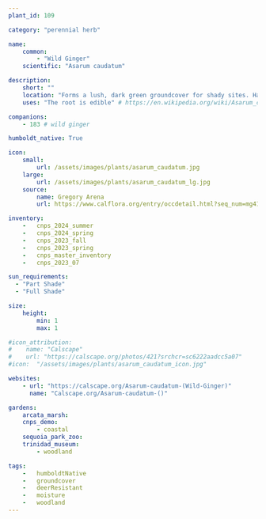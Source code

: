 ```yaml
---
plant_id: 109 

category: "perennial herb"

name: 
    common: 
        - "Wild Ginger"  
    scientific: "Asarum caudatum" 

description:
    short: ""
    location: "Forms a lush, dark green groundcover for shady sites. Has heart-shaped leaves and a distinctive red-brown flower, often hidden beneath the leaves."
    uses: "The root is edible" # https://en.wikipedia.org/wiki/Asarum_caudatum

companions: 
    - 183 # wild ginger

humboldt_native: True

icon: 
    small: 
        url: /assets/images/plants/asarum_caudatum.jpg 
    large: 
        url: /assets/images/plants/asarum_caudatum_lg.jpg 
    source: 
        name: Gregory Arena 
        url: https://www.calflora.org/entry/occdetail.html?seq_num=mg41504 

inventory: 
    -   cnps_2024_summer
    -   cnps_2024_spring
    -   cnps_2023_fall
    -   cnps_2023_spring
    -   cnps_master_inventory
    -   cnps_2023_07 

sun_requirements:
  - "Part Shade"
  - "Full Shade"

size:
    height: 
        min: 1
        max: 1

#icon_attribution: 
#    name: "Calscape"
#    url: "https://calscape.org/photos/421?srchcr=sc6222aadcc5a07" 
#icon:  "/assets/images/plants/asarum_caudatum_icon.jpg"

websites:
    - url: "https://calscape.org/Asarum-caudatum-(Wild-Ginger)" 
      name: "Calscape.org/Asarum-caudatum-()"

gardens:
    arcata_marsh:
    cnps_demo:
        - coastal
    sequoia_park_zoo:
    trinidad_museum:
        - woodland

tags:  
    -   humboldtNative
    -   groundcover
    -   deerResistant
    -   moisture
    -   woodland
---
```

